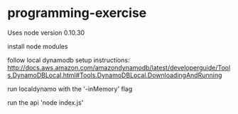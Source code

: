 # programming-exercise

Uses node version 0.10.30

install node modules

follow local dynamodb setup instructions: 
http://docs.aws.amazon.com/amazondynamodb/latest/developerguide/Tools.DynamoDBLocal.html#Tools.DynamoDBLocal.DownloadingAndRunning

run localdynamo with the '-inMemory' flag

run the api 'node index.js'
